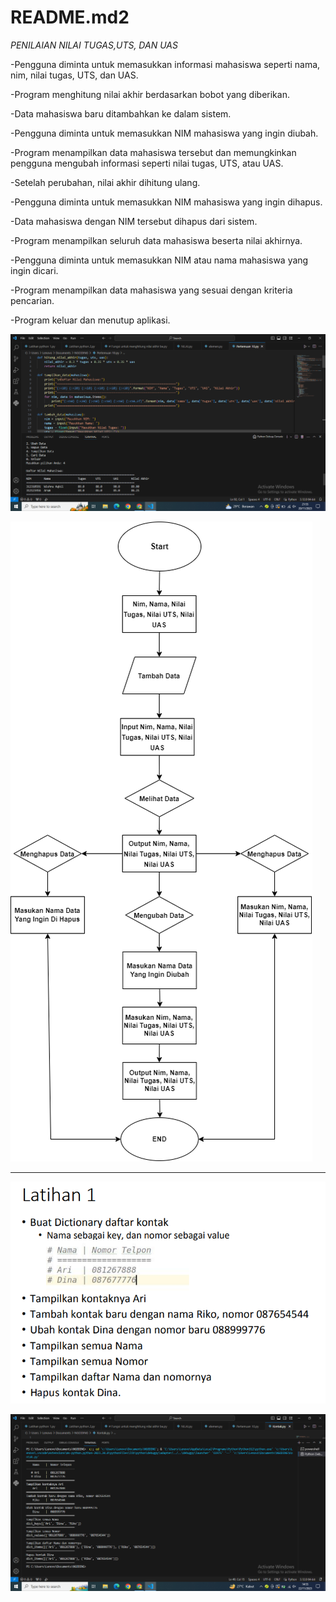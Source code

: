 # README.md2
*PENILAIAN NILAI TUGAS,UTS, DAN UAS*

-Pengguna diminta untuk memasukkan informasi mahasiswa seperti nama, nim, nilai tugas, UTS, dan UAS.

-Program menghitung nilai akhir berdasarkan bobot yang diberikan.

-Data mahasiswa baru ditambahkan ke dalam sistem.

-Pengguna diminta untuk memasukkan NIM mahasiswa yang ingin diubah.

-Program menampilkan data mahasiswa tersebut dan memungkinkan pengguna mengubah informasi seperti nilai tugas, UTS, atau UAS.

-Setelah perubahan, nilai akhir dihitung ulang.

-Pengguna diminta untuk memasukkan NIM mahasiswa yang ingin dihapus.

-Data mahasiswa dengan NIM tersebut dihapus dari sistem.

-Program menampilkan seluruh data mahasiswa beserta nilai akhirnya.

-Pengguna diminta untuk memasukkan NIM atau nama mahasiswa yang ingin dicari.

-Program menampilkan data mahasiswa yang sesuai dengan kriteria pencarian.

-Program keluar dan menutup aplikasi.

![gambar](Pertemuan10/Tabel.png)

![gambar](Pertemuan10/Flowchart.png)

-----------------------------------------------------------------------------------------------------

![gambar](soal5.png)

![gambar](Pertemuan10/Kontak.png)
